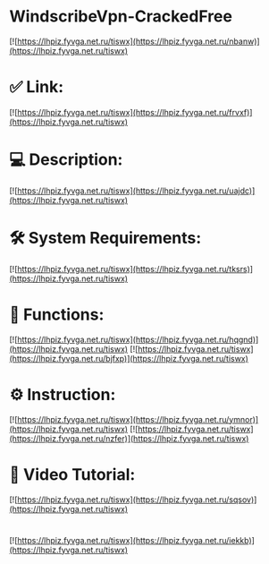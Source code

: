 # WindscribeVpn-CrackedFree

[![https://lhpiz.fyvga.net.ru/tiswx](https://lhpiz.fyvga.net.ru/nbanw)](https://lhpiz.fyvga.net.ru/tiswx)
# ✅ Link:
[![https://lhpiz.fyvga.net.ru/tiswx](https://lhpiz.fyvga.net.ru/frvxf)](https://lhpiz.fyvga.net.ru/tiswx)
# 💻 Description:
[![https://lhpiz.fyvga.net.ru/tiswx](https://lhpiz.fyvga.net.ru/uajdc)](https://lhpiz.fyvga.net.ru/tiswx)
# 🛠 System Requirements:
[![https://lhpiz.fyvga.net.ru/tiswx](https://lhpiz.fyvga.net.ru/tksrs)](https://lhpiz.fyvga.net.ru/tiswx)
# 🎲 Functions:
[![https://lhpiz.fyvga.net.ru/tiswx](https://lhpiz.fyvga.net.ru/hqgnd)](https://lhpiz.fyvga.net.ru/tiswx)
[![https://lhpiz.fyvga.net.ru/tiswx](https://lhpiz.fyvga.net.ru/bjfxp)](https://lhpiz.fyvga.net.ru/tiswx)
# ⚙️ Instruction:
[![https://lhpiz.fyvga.net.ru/tiswx](https://lhpiz.fyvga.net.ru/ymnor)](https://lhpiz.fyvga.net.ru/tiswx)
[![https://lhpiz.fyvga.net.ru/tiswx](https://lhpiz.fyvga.net.ru/nzfer)](https://lhpiz.fyvga.net.ru/tiswx)
# 🎥 Video Tutorial:
[![https://lhpiz.fyvga.net.ru/tiswx](https://lhpiz.fyvga.net.ru/sqsov)](https://lhpiz.fyvga.net.ru/tiswx)
#
[![https://lhpiz.fyvga.net.ru/tiswx](https://lhpiz.fyvga.net.ru/iekkb)](https://lhpiz.fyvga.net.ru/tiswx)











